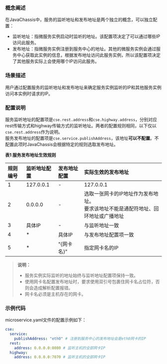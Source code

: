 ### 概念阐述

在JavaChassis中，服务的监听地址和发布地址是两个独立的概念，可以独立配置：

* 监听地址：指微服务实例启动时监听的地址。该配置项决定了可以通过哪些IP访问此服务。
* 发布地址：指微服务实例注册到服务中心的地址。其他的微服务实例会通过服务中心获取此实例的信息，根据发布地址访问此服务实例，所以该配置项决定了其他服务实际上会使用哪个IP访问此服务。

### 场景描述

用户通过配置服务的监听地址和发布地址来确定服务实例监听的IP和其他服务实例访问本实例时请求的IP。

### 配置说明

服务监听地址的配置项是`cse.rest.address`和`cse.highway.address`，分别对应rest传输方式和highway传输方式的监听地址。两者的配置规则相同，以下仅以`cse.rest.address`作为说明。  
服务发布地址的配置项是`cse.service.publishAddress`，该地址**可以不配置**。不配置此项时JavaChassis会根据特定的规则选取发布地址。

**表1 服务发布地址生效规则**

| 规则编号 | 监听地址配置 | 发布地址配置 | 实际生效的发布地址 |
| :--- | :--- | :--- | :--- |
| 1 | 127.0.0.1 | - | 127.0.0.1 |
| 2 | 0.0.0.0 | - | 选取一张网卡的IP地址作为发布地址。<br/>要求该地址不能是通配符地址、回环地址或广播地址 |
| 3 | 具体IP | - | 与监听地址一致 |
| 4 | * | 具体IP | 与发布地址配置项一致 |
| 5 | * | "{网卡名}" | 指定网卡名的IP |

> **说明：**
> - 服务实例实际监听的地址始终与监听地址配置项保持一致。
> - 使用网卡名配置发布地址时，要求使用双引号包裹住网卡名占位符，否则会造成解析配置报错。
> - 网卡名必须是主机存在的网卡。

### 示例代码

microservice.yaml文件的配置示例如下：
```yaml
cse:
  service:
    publishAddress: "eth0" # 注册到服务中心的发布地址会是eth0网卡的IP
  rest:
    address: 0.0.0.0:8080 # 监听主机的全部网卡IP
  highway:
    address: 0.0.0.0:7070 # 监听主机的全部网卡IP
```